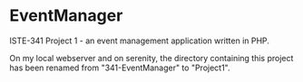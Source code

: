# EventManager
ISTE-341 Project 1  - an event management application written in PHP.

On my local webserver and on serenity, the directory containing this project has been renamed from "341-EventManager" to "Project1".
